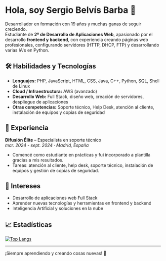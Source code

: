# Hola, soy Sergio Belvís Barba 👋

Desarrollador en formación con 19 años y muchas ganas de seguir creciendo.  
Estudiante de **2º de Desarrollo de Aplicaciones Web**, apasionado por el desarrollo **frontend y backend**, con experiencia creando páginas web profesionales, configurando servidores (HTTP, DHCP, FTP) y desarrollando varias IA's en Python.

## 🛠️ Habilidades y Tecnologías
- **Lenguajes:** PHP, JavaScript, HTML, CSS, Java, C++, Python, SQL, Shell de Linux  
- **Cloud / Infraestructura:** AWS (avanzado)  
- **Desarrollo Web:** Full Stack, diseño web, creación de servidores, despliegue de aplicaciones  
- **Otras competencias:** Soporte técnico, Help Desk, atención al cliente, instalación de equipos y copias de seguridad  

## 💼 Experiencia
**Difusión Élite** – Especialista en soporte técnico  
*mar. 2024 - sept. 2024 · Madrid, España*  
- Comencé como estudiante en prácticas y fui incorporado a plantilla gracias a mis resultados.  
- Tareas: atención al cliente, help desk, soporte técnico, instalación de equipos y gestión de copias de seguridad.  

## 🌱 Intereses
- Desarrollo de aplicaciones web Full Stack  
- Aprender nuevas tecnologías y herramientas en frontend y backend  
- Inteligencia Artificial y soluciones en la nube  

## 📈 Estadísticas


[![Top Langs](https://github-readme-stats.vercel.app/api/top-langs/?username=Serbelbar9&theme=onedark)](https://github.com/anuraghazra/github-readme-stats)

---

¡Siempre aprendiendo y creando cosas nuevas! 🚀
